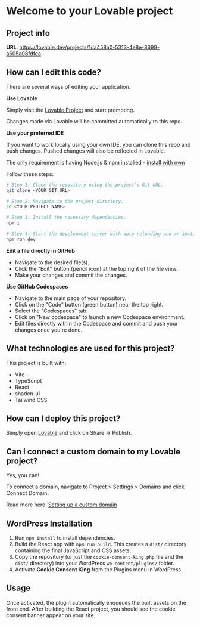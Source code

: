 # Welcome to your Lovable project

## Project info

**URL**: https://lovable.dev/projects/1da458a0-5313-4e8e-8699-a605a08fdfea

## How can I edit this code?

There are several ways of editing your application.

**Use Lovable**

Simply visit the [Lovable Project](https://lovable.dev/projects/1da458a0-5313-4e8e-8699-a605a08fdfea) and start prompting.

Changes made via Lovable will be committed automatically to this repo.

**Use your preferred IDE**

If you want to work locally using your own IDE, you can clone this repo and push changes. Pushed changes will also be reflected in Lovable.

The only requirement is having Node.js & npm installed - [install with nvm](https://github.com/nvm-sh/nvm#installing-and-updating)

Follow these steps:

```sh
# Step 1: Clone the repository using the project's Git URL.
git clone <YOUR_GIT_URL>

# Step 2: Navigate to the project directory.
cd <YOUR_PROJECT_NAME>

# Step 3: Install the necessary dependencies.
npm i

# Step 4: Start the development server with auto-reloading and an instant preview.
npm run dev
```

**Edit a file directly in GitHub**

- Navigate to the desired file(s).
- Click the "Edit" button (pencil icon) at the top right of the file view.
- Make your changes and commit the changes.

**Use GitHub Codespaces**

- Navigate to the main page of your repository.
- Click on the "Code" button (green button) near the top right.
- Select the "Codespaces" tab.
- Click on "New codespace" to launch a new Codespace environment.
- Edit files directly within the Codespace and commit and push your changes once you're done.

## What technologies are used for this project?

This project is built with:

- Vite
- TypeScript
- React
- shadcn-ui
- Tailwind CSS

## How can I deploy this project?

Simply open [Lovable](https://lovable.dev/projects/1da458a0-5313-4e8e-8699-a605a08fdfea) and click on Share -> Publish.

## Can I connect a custom domain to my Lovable project?

Yes, you can!

To connect a domain, navigate to Project > Settings > Domains and click Connect Domain.

Read more here: [Setting up a custom domain](https://docs.lovable.dev/tips-tricks/custom-domain#step-by-step-guide)

## WordPress Installation

1. Run `npm install` to install dependencies.
2. Build the React app with `npm run build`. This creates a `dist/` directory containing the final JavaScript and CSS assets.
3. Copy the repository (or just the `cookie-consent-king.php` file and the `dist/` directory) into your WordPress `wp-content/plugins/` folder.
4. Activate **Cookie Consent King** from the Plugins menu in WordPress.

## Usage

Once activated, the plugin automatically enqueues the built assets on the front end. After building the React project, you should see the cookie consent banner appear on your site.

